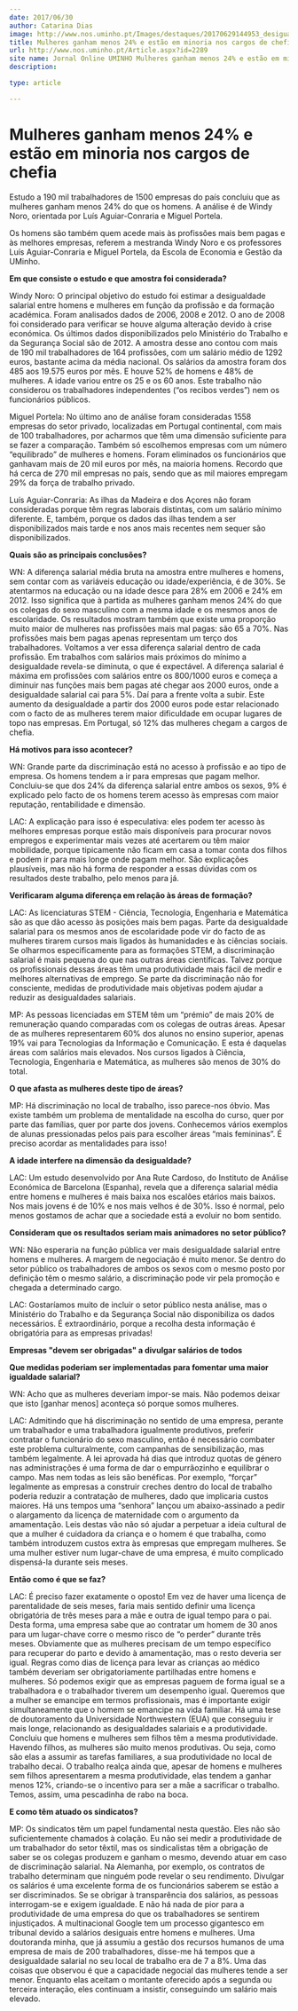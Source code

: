 ```yaml
---
date: 2017/06/30
author: Catarina Dias
image: http://www.nos.uminho.pt/Images/destaques/20170629144953_desigualdadesalarial.jpg
title: Mulheres ganham menos 24% e estão em minoria nos cargos de chefia
url: http://www.nos.uminho.pt/Article.aspx?id=2289
site name: Jornal Online UMINHO Mulheres ganham menos 24% e estão em minoria nos cargos de chefia
description: 

type: article

---
```

# Mulheres ganham menos 24% e estão em minoria nos cargos de chefia




Estudo a 190 mil trabalhadores de 1500 empresas do país concluiu que as mulheres ganham menos 24% do que os homens. A análise é de Windy Noro, orientada por Luís Aguiar-Conraria e Miguel Portela.

Os homens são também quem acede mais às profissões mais bem pagas e às melhores empresas, referem a mestranda Windy Noro e os professores Luís Aguiar-Conraria e Miguel Portela, da Escola de Economia e Gestão da UMinho.

**Em que consiste o estudo e que amostra foi considerada?** 

Windy Noro: O principal objetivo do estudo foi estimar a desigualdade salarial entre homens e mulheres em função da profissão e da formação académica. Foram analisados dados de 2006, 2008 e 2012. O ano de 2008 foi considerado para verificar se houve alguma alteração devido à crise económica. Os últimos dados disponibilizados pelo Ministério do Trabalho e da Segurança Social são de 2012. A amostra desse ano contou com mais de 190 mil trabalhadores de 164 profissões, com um salário médio de 1292 euros, bastante acima da média nacional. Os salários da amostra foram dos 485 aos 19.575 euros por mês. E houve 52% de homens e 48% de mulheres. A idade variou entre os 25 e os 60 anos. Este trabalho não considerou os trabalhadores independentes (“os recibos verdes”) nem os funcionários públicos.

Miguel Portela: No último ano de análise foram consideradas 1558 empresas do setor privado, localizadas em Portugal continental, com mais de 100 trabalhadores, por acharmos que têm uma dimensão suficiente para se fazer a comparação. Também só escolhemos empresas com um número “equilibrado” de mulheres e homens. Foram eliminados os funcionários que ganhavam mais de 20 mil euros por mês, na maioria homens. Recordo que há cerca de 270 mil empresas no país, sendo que as mil maiores empregam 29% da força de trabalho privado.

Luís Aguiar-Conraria: As ilhas da Madeira e dos Açores não foram consideradas porque têm regras laborais distintas, com um salário mínimo diferente. E, também, porque os dados das ilhas tendem a ser disponibilizados mais tarde e nos anos mais recentes nem sequer são disponibilizados.



**Quais são as principais conclusões?** 

WN: A diferença salarial média bruta na amostra entre mulheres e homens, sem contar com as variáveis educação ou idade/experiência, é de 30%. Se atentarmos na educação ou na idade desce para 28% em 2006 e 24% em 2012. Isso significa que à partida as mulheres ganham menos 24% do que os colegas do sexo masculino com a mesma idade e os mesmos anos de escolaridade. Os resultados mostram também que existe uma proporção muito maior de mulheres nas profissões mais mal pagas: são 65 a 70%. Nas profissões mais bem pagas apenas representam um terço dos trabalhadores. Voltamos a ver essa diferença salarial dentro de cada profissão. Em trabalhos com salários mais próximos do mínimo a desigualdade revela-se diminuta, o que é expectável. A diferença salarial é máxima em profissões com salários entre os 800/1000 euros e começa a diminuir nas funções mais bem pagas até chegar aos 2000 euros, onde a desigualdade salarial cai para 5%. Daí para a frente volta a subir. Este aumento da desigualdade a partir dos 2000 euros pode estar relacionado com o facto de as mulheres terem maior dificuldade em ocupar lugares de topo nas empresas. Em Portugal, só 12% das mulheres chegam a cargos de chefia.



**Há motivos para isso acontecer?** 

WN: Grande parte da discriminação está no acesso à profissão e ao tipo de empresa. Os homens tendem a ir para empresas que pagam melhor. Concluiu-se que dos 24% da diferença salarial entre ambos os sexos, 9% é explicado pelo facto de os homens terem acesso às empresas com maior reputação, rentabilidade e dimensão.

LAC: A explicação para isso é especulativa: eles podem ter acesso às melhores empresas porque estão mais disponíveis para procurar novos empregos e experimentar mais vezes até acertarem ou têm maior mobilidade, porque tipicamente não ficam em casa a tomar conta dos filhos e podem ir para mais longe onde pagam melhor. São explicações plausíveis, mas não há forma de responder a essas dúvidas com os resultados deste trabalho, pelo menos para já.



**Verificaram alguma diferença em relação às áreas de formação?** 

LAC: As licenciaturas STEM - Ciência, Tecnologia, Engenharia e Matemática são as que dão acesso às posições mais bem pagas. Parte da desigualdade salarial para os mesmos anos de escolaridade pode vir do facto de as mulheres tirarem cursos mais ligados às humanidades e às ciências sociais. Se olharmos especificamente para as formações STEM, a discriminação salarial é mais pequena do que nas outras áreas científicas. Talvez porque os profissionais dessas áreas têm uma produtividade mais fácil de medir e melhores alternativas de emprego. Se parte da discriminação não for consciente, medidas de produtividade mais objetivas podem ajudar a reduzir as desigualdades salariais.

MP: As pessoas licenciadas em STEM têm um “prémio” de mais 20% de remuneração quando comparadas com os colegas de outras áreas. Apesar de as mulheres representarem 60% dos alunos no ensino superior, apenas 19% vai para Tecnologias da Informação e Comunicação. E esta é daquelas áreas com salários mais elevados. Nos cursos ligados à Ciência, Tecnologia, Engenharia e Matemática, as mulheres são menos de 30% do total.



**O que afasta as mulheres deste tipo de áreas?** 

MP: Há discriminação no local de trabalho, isso parece-nos óbvio. Mas existe também um problema de mentalidade na escolha do curso, quer por parte das famílias, quer por parte dos jovens. Conhecemos vários exemplos de alunas pressionadas pelos pais para escolher áreas “mais femininas”. É preciso acordar as mentalidades para isso!



**A idade interfere na dimensão da desigualdade?** 

LAC: Um estudo desenvolvido por Ana Rute Cardoso, do Instituto de Análise Económica de Barcelona (Espanha), revela que a diferença salarial média entre homens e mulheres é mais baixa nos escalões etários mais baixos. Nos mais jovens é de 10% e nos mais velhos é de 30%. Isso é normal, pelo menos gostamos de achar que a sociedade está a evoluir no bom sentido.



**Consideram que os resultados seriam mais animadores no setor público?** 

WN: Não esperaria na função pública ver mais desigualdade salarial entre homens e mulheres. A margem de negociação é muito menor. Se dentro do setor público os trabalhadores de ambos os sexos com o mesmo posto por definição têm o mesmo salário, a discriminação pode vir pela promoção e chegada a determinado cargo.

LAC: Gostaríamos muito de incluir o setor público nesta análise, mas o Ministério do Trabalho e da Segurança Social não disponibiliza os dados necessários. É extraordinário, porque a recolha desta informação é obrigatória para as empresas privadas!

**Empresas "devem ser obrigadas" a divulgar salários de todos** 



**Que medidas poderiam ser implementadas para fomentar uma maior igualdade salarial?** 

WN: Acho que as mulheres deveriam impor-se mais. Não podemos deixar que isto [ganhar menos] aconteça só porque somos mulheres.

LAC: Admitindo que há discriminação no sentido de uma empresa, perante um trabalhador e uma trabalhadora igualmente produtivos, preferir contratar o funcionário do sexo masculino, então é necessário combater este problema culturalmente, com campanhas de sensibilização, mas também legalmente. A lei aprovada há dias que introduz quotas de género nas administrações é uma forma de dar o empurrãozinho e equilibrar o campo. Mas nem todas as leis são benéficas. Por exemplo, “forçar” legalmente as empresas a construir creches dentro do local de trabalho poderia reduzir a contratação de mulheres, dado que implicaria custos maiores. Há uns tempos uma “senhora” lançou um abaixo-assinado a pedir o alargamento da licença de maternidade com o argumento da amamentação. Leis destas vão não só ajudar a perpetuar a ideia cultural de que a mulher é cuidadora da criança e o homem é que trabalha, como também introduzem custos extra às empresas que empregam mulheres. Se uma mulher estiver num lugar-chave de uma empresa, é muito complicado dispensá-la durante seis meses. 



**Então como é que se faz?** 

LAC: É preciso fazer exatamente o oposto! Em vez de haver uma licença de parentalidade de seis meses, faria mais sentido definir uma licença obrigatória de três meses para a mãe e outra de igual tempo para o pai. Desta forma, uma empresa sabe que ao contratar um homem de 30 anos para um lugar-chave corre o mesmo risco de “o perder” durante três meses. Obviamente que as mulheres precisam de um tempo específico para recuperar do parto e devido à amamentação, mas o resto deveria ser igual. Regras como dias de licença para levar as crianças ao médico também deveriam ser obrigatoriamente partilhadas entre homens e mulheres. Só podemos exigir que as empresas paguem de forma igual se a trabalhadora e o trabalhador tiverem um desempenho igual. Queremos que a mulher se emancipe em termos profissionais, mas é importante exigir simultaneamente que o homem se emancipe na vida familiar. Há uma tese de doutoramento da Universidade Northwestern (EUA) que conseguiu ir mais longe, relacionando as desigualdades salariais e a produtividade. Concluiu que homens e mulheres sem filhos têm a mesma produtividade. Havendo filhos, as mulheres são muito menos produtivas. Ou seja, como são elas a assumir as tarefas familiares, a sua produtividade no local de trabalho decai. O trabalho realça ainda que, apesar de homens e mulheres sem filhos apresentarem a mesma produtividade, elas tendem a ganhar menos 12%, criando-se o incentivo para ser a mãe a sacrificar o trabalho. Temos, assim, uma pescadinha de rabo na boca.



**E como têm atuado os sindicatos?** 

MP: Os sindicatos têm um papel fundamental nesta questão. Eles não são suficientemente chamados à colação. Eu não sei medir a produtividade de um trabalhador do setor têxtil, mas os sindicalistas têm a obrigação de saber se os colegas produzem e ganham o mesmo, devendo atuar em caso de discriminação salarial. Na Alemanha, por exemplo, os contratos de trabalho determinam que ninguém pode revelar o seu rendimento. Divulgar os salários é uma excelente forma de os funcionários saberem se estão a ser discriminados. Se se obrigar à transparência dos salários, as pessoas interrogam-se e exigem igualdade. E não há nada de pior para a produtividade de uma empresa do que os trabalhadores se sentirem injustiçados. A multinacional Google tem um processo gigantesco em tribunal devido a salários desiguais entre homens e mulheres. Uma doutoranda minha, que já assumiu a gestão dos recursos humanos de uma empresa de mais de 200 trabalhadores, disse-me há tempos que a desigualdade salarial no seu local de trabalho era de 7 a 8%. Uma das coisas que observou é que a capacidade negocial das mulheres tende a ser menor. Enquanto elas aceitam o montante oferecido após a segunda ou terceira interação, eles continuam a insistir, conseguindo um salário mais elevado.
